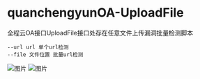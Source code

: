 # quanchengyunOA-UploadFile
全程云OA接口UploadFile接口处存在任意文件上传漏洞批量检测脚本
```
--url url 单个url检测
--file 文件位置 批量url检测
```
![图片](https://github.com/user-attachments/assets/53f512ad-1c6b-4b0f-ab6e-64c5eb68beaf)
![图片](https://github.com/user-attachments/assets/1e0d6b72-c45f-4a59-87cc-e24f9f65bbc6)


